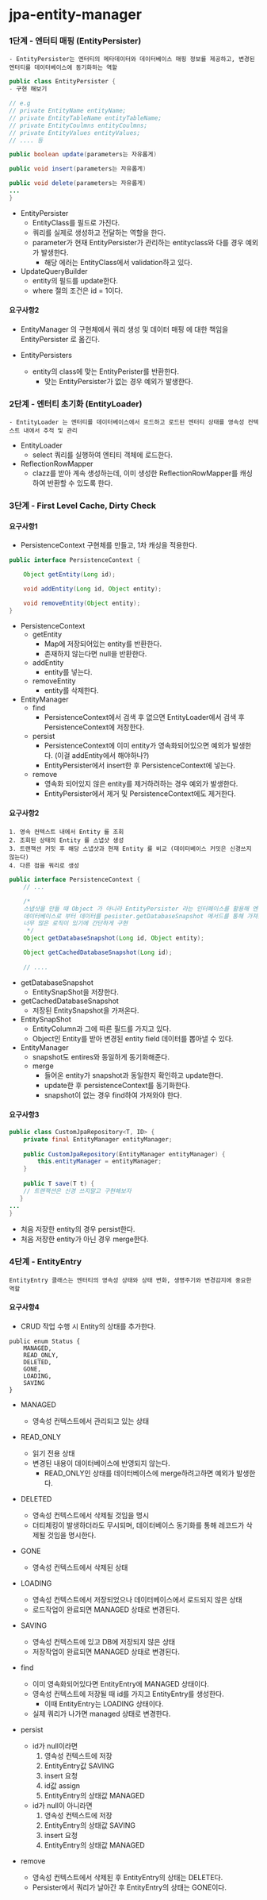 # jpa-entity-manager

### 1단계 - 엔터티 매핑 (EntityPersister)
```
- EntityPersister는 엔터티의 메타데이터와 데이터베이스 매핑 정보를 제공하고, 변경된 엔터티를 데이터베이스에 동기화하는 역할
```
```java
public class EntityPersister {
- 구현 해보기

// e.g 
// private EntityName entityName;
// private EntityTableName entityTableName;
// private EntityCoulmns entityCoulmns;
// private EntityValues entityValues;
// .... 등

public boolean update(parameters는 자유롭게)

public void insert(parameters는 자유롭게)

public void delete(parameters는 자유롭게)
...
}
```
- EntityPersister
  - EntityClass를 필드로 가진다.
  - 쿼리를 실제로 생성하고 전달하는 역할을 한다.
  - parameter가 현재 EntityPersister가 관리하는 entityclass와 다를 경우 예외가 발생한다.
    - 해당 에러는 EntityClass에서 validation하고 있다.
- UpdateQueryBuilder
  - entity의 필드를 update한다.
  - where 절의 조건은 id = 1이다.

#### 요구사항2
- EntityManager 의 구현체에서 쿼리 생성 및 데이터 매핑 에 대한 책임을 EntityPersister 로 옮긴다.

- EntityPersisters
  - entity의 class에 맞는 EntityPerister를 반환한다.
    - 맞는 EntityPersister가 없는 경우 예외가 발생한다.

### 2단계 - 엔터티 초기화 (EntityLoader)
```
- EntityLoader 는 엔터티를 데이터베이스에서 로드하고 로드된 엔터티 상태를 영속성 컨텍스트 내에서 추적 및 관리
```
- EntityLoader
  - select 쿼리를 실행하여 엔티티 객체에 로드한다.
- ReflectionRowMapper
  - clazz를 받아 계속 생성하는데, 이미 생성한 ReflectionRowMapper를 캐싱하여 반환할 수 있도록 한다.

### 3단계 - First Level Cache, Dirty Check
#### 요구사항1
- PersistenceContext 구현체를 만들고, 1차 캐싱을 적용한다.
```java
public interface PersistenceContext {

    Object getEntity(Long id);

    void addEntity(Long id, Object entity);

    void removeEntity(Object entity);
}
```
- PersistenceContext
  - getEntity
    - Map에 저장되어있는 entity를 반환한다.
    - 존재하지 않는다면 null을 반환한다.
  - addEntity
    - entity를 넣는다.
  - removeEntity
    - entity를 삭제한다.
- EntityManager
  - find
    - PersistenceContext에서 검색 후 없으면 EntityLoader에서 검색 후 PersistenceContext에 저장한다.
  - persist
    - PersistenceContext에 이미 entity가 영속화되어있으면 예외가 발생한다. (이걸 addEntity에서 해야하나?)
    - EntityPersister에서 insert한 후 PersistenceContext에 넣는다.
  - remove
    - 영속화 되어있지 않은 entity를 제거하려하는 경우 예외가 발생한다.
    - EntityPersister에서 제거 및 PersistenceContext에도 제거한다.

#### 요구사항2
```
1. 영속 컨텍스트 내에서 Entity 를 조회
2. 조회된 상태의 Entity 를 스냅샷 생성
3. 트랜잭션 커밋 후 해당 스냅샷과 현재 Entity 를 비교 (데이터베이스 커밋은 신경쓰지 않는다)
4. 다른 점을 쿼리로 생성
```
```java
public interface PersistenceContext {
    // ...

    /*
    스냅샷을 만들 때 Object 가 아니라 EntityPersister 라는 인터페이스를 활용해 엔티티가 영속화 될 때 
    데이터베이스로 부터 데이터를 pesister.getDatabaseSnapshot 메서드를 통해 가져옴 
    너무 많은 로직이 있기에 간단하게 구현
     */
    Object getDatabaseSnapshot(Long id, Object entity);

    Object getCachedDatabaseSnapshot(Long id);
    
    // ....
```
- getDatabaseSnapshot
  - EntitySnapShot을 저장한다.
- getCachedDatabaseSnapshot 
  - 저장된 EntitySnapshot을 가져온다.
- EntitySnapShot
  - EntityColumn과 그에 따른 필드를 가지고 있다.
  - Object인 Entity를 받아 변경된 entity field 데이터를 뽑아낼 수 있다. 
- EntityManager
  - snapshot도 entires와 동일하게 동기화해준다.
  - merge
    - 들어온 entity가 snapshot과 동일한지 확인하고 update한다.
    - update한 후 persistenceContext를 동기화한다.
    - snapshot이 없는 경우 find하여 가져와야 한다.

#### 요구사항3
```java
public class CustomJpaRepository<T, ID> {
    private final EntityManager entityManager;
    
    public CustomJpaRepository(EntityManager entityManager) {
        this.entityManager = entityManager;
    }
    
    public T save(T t) {
    // 트랜잭션은 신경 쓰지말고 구현해보자
   }
...
}
```
- 처음 저장한 entity의 경우 persist한다.
- 처음 저장한 entity가 아닌 경우 merge한다.

### 4단계 - EntityEntry
```
EntityEntry 클래스는 엔터티의 영속성 상태와 상태 변화, 생명주기와 변경감지에 중요한 역할
```
#### 요구사항4
- CRUD 작업 수행 시 Entity의 상태를 추가한다.
```
public enum Status {
	MANAGED,
	READ_ONLY,
	DELETED,
	GONE,
	LOADING,
	SAVING
}
``` 
- MANAGED
  - 영속성 컨텍스트에서 관리되고 있는 상태
- READ_ONLY
  - 읽기 전용 상태
  - 변경된 내용이 데이터베이스에 반영되지 않는다.
    - READ_ONLY인 상태를 데이터베이스에 merge하려고하면 예외가 발생한다.
- DELETED
  - 영속성 컨텍스트에서 삭제될 것임을 명시
  - 더티체킹이 발생하더라도 무시되며, 데이터베이스 동기화를 통해 레코드가 삭제될 것임을 명시한다.
- GONE
  - 영속성 컨텍스트에서 삭제된 상태
- LOADING
  - 영속성 컨텍스트에서 저장되었으나 데이터베이스에서 로드되지 않은 상태
  - 로드작업이 완료되면 MANAGED 상태로 변경된다.
- SAVING
  - 영속성 컨텍스트에 있고 DB에 저장되지 않은 상태
  - 저장작업이 완료되면 MANAGED 상태로 변경된다.

- find
  - 이미 영속화되어있다면 EntityEntry에 MANAGED 상태이다.
  - 영속성 컨텍스트에 저장될 때 id를 가지고 EntityEntry를 생성한다.
    - 이때 EntityEntry는 LOADING 상태이다.
  - 실제 쿼리가 나가면 managed 상태로 변경한다.
- persist
  - id가 null이라면
    1. 영속성 컨텍스트에 저장
    2. EntityEntry값 SAVING
    3. insert 요청
    4. id값 assign
    5. EntityEntry의 상태값 MANAGED
  - id가 null이 아니라면
    1. 영속성 컨텍스트에 저장
    2. EntityEntry의 상태값 SAVING
    3. insert 요청
    4. EntityEntry의 상태값 MANAGED
- remove
  - 영속성 컨텍스트에서 삭제된 후 EntityEntry의 상태는 DELETE다.
  - Persister에서 쿼리가 날아간 후 EntityEntry의 상태는 GONE이다. 
